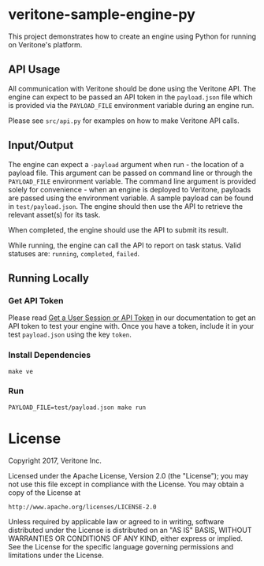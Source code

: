 # veritone-sample-engine-py

This project demonstrates how to create an engine using Python for running on Veritone's platform.

## API Usage

All communication with Veritone should be done using the Veritone API. The engine can expect to be passed an API token in the `payload.json` file which is provided via the `PAYLOAD_FILE` environment variable during an engine run.

Please see `src/api.py` for examples on how to make Veritone API calls.

## Input/Output

The engine can expect a `-payload` argument when run - the location of a payload file. This argument can be passed on command line or through the `PAYLOAD_FILE` environment variable. The command line argument is provided solely for convenience - when an engine is deployed to Veritone, payloads are passed using the environment variable. A sample payload can be found in `test/payload.json`. The engine should then use the API to retrieve the relevant asset(s) for its task.

When completed, the engine should use the API to submit its result.

While running, the engine can call the API to report on task status. Valid statuses are: `running`, `completed`, `failed`.

## Running Locally

### Get API Token

Please read [Get a User Session or API Token](https://veritone-developer.atlassian.net/wiki/spaces/DOC/pages/13959365/Get+a+User+Session+or+API+Token) in our documentation to get an API token to test your engine with. Once you have a token, include it in your test `payload.json` using the key `token`.

### Install Dependencies

```
make ve
```

### Run

```
PAYLOAD_FILE=test/payload.json make run
```

# License
Copyright 2017, Veritone Inc.

Licensed under the Apache License, Version 2.0 (the "License");
you may not use this file except in compliance with the License.
You may obtain a copy of the License at

    http://www.apache.org/licenses/LICENSE-2.0

Unless required by applicable law or agreed to in writing, software
distributed under the License is distributed on an "AS IS" BASIS,
WITHOUT WARRANTIES OR CONDITIONS OF ANY KIND, either express or implied.
See the License for the specific language governing permissions and
limitations under the License.
